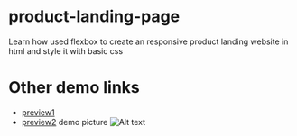 # product-landing-page
Learn how used flexbox to create an responsive product landing website in html and style it with basic css
# Other demo links
* [preview1](https://metropolia.website/project/landing-page/)
* [preview2](https://anhmmo.github.io/landing-page/)
demo picture
![Alt text](https://metropolia.website/project/landing-page/landing.png "Optional title")
